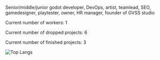 Senior/middle/junior godot developer, DevOps, artist, teamlead, SEO, gamedesigner, playtester, owner, HR manager, founder of GVSS studio

Current number of workers: 1

Current number of dropped projects: 6

Current number of finished projects: 3

![Top Langs](https://github-readme-stats.vercel.app/api/top-langs/?username=kalasherr&layout=compact&theme=github_dark&hide_border=true)
<!--
**kalasherr/kalasherr** is a ✨ _special_ ✨ repository because its `README.md` (this file) appears on your GitHub profile.

Here are some ideas to get you started:

- 🔭 I’m currently working on ...
- 🌱 I’m currently learning ...
- 👯 I’m looking to collaborate on ...
- 🤔 I’m looking for help with ...
- 💬 Ask me about ...
- 📫 How to reach me: ...
- 😄 Pronouns: ...
- ⚡ Fun fact: ...
-->
